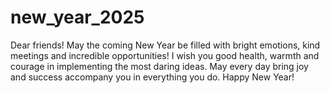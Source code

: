 # new_year_2025
Dear friends! May the coming New Year be filled with bright emotions, kind meetings and incredible opportunities! I wish you good health, warmth and courage in implementing the most daring ideas. May every day bring joy and success accompany you in everything you do. Happy New Year!

